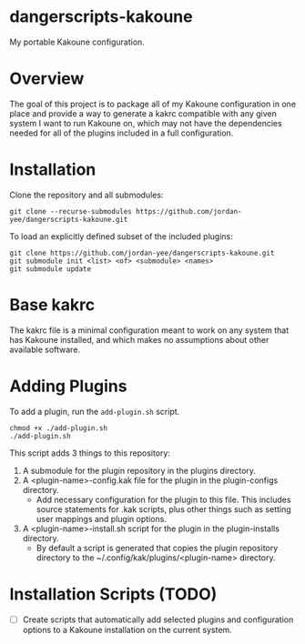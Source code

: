 # dangerscripts-kakoune
My portable Kakoune configuration.

# Overview

The goal of this project is to package all of my Kakoune configuration in one place
and provide a way to generate a kakrc compatible with any given system I want to
run Kakoune on, which may not have the dependencies needed for all of the plugins
included in a full configuration.

# Installation

Clone the repository and all submodules:
```
git clone --recurse-submodules https://github.com/jordan-yee/dangerscripts-kakoune.git
```

To load an explicitly defined subset of the included plugins:
```
git clone https://github.com/jordan-yee/dangerscripts-kakoune.git
git submodule init <list> <of> <submodule> <names>
git submodule update
```

# Base kakrc

The kakrc file is a minimal configuration meant to work on any system that has Kakoune
installed, and which makes no assumptions about other available software.

# Adding Plugins

To add a plugin, run the `add-plugin.sh` script.
```
chmod +x ./add-plugin.sh
./add-plugin.sh
```

This script adds 3 things to this repository:
1. A submodule for the plugin repository in the plugins directory.
2. A \<plugin-name\>-config.kak file for the plugin in the plugin-configs directory.
   - Add necessary configuration for the plugin to this file. This includes source
     statements for .kak scripts, plus other things such as setting user mappings
     and plugin options.
3. A \<plugin-name\>-install.sh script for the plugin in the plugin-installs directory.
   - By default a script is generated that copies the plugin repository directory to the ~/.config/kak/plugins/\<plugin-name\> directory.

# Installation Scripts (TODO)

- [ ] Create scripts that automatically add selected plugins and configuration options
      to a Kakoune installation on the current system.
